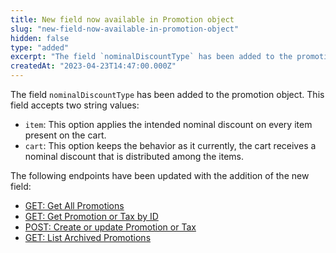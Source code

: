 ```yaml
---
title: New field now available in Promotion object
slug: "new-field-now-available-in-promotion-object"
hidden: false
type: "added"
excerpt: "The field `nominalDiscountType` has been added to the promotion object."
createdAt: "2023-04-23T14:47:00.000Z"
---
```


The field `nominalDiscountType` has been added to the promotion object. This field accepts two string values:

- `item`: This option applies the intended nominal discount on every item present on the cart.
- `cart`: This option keeps the behavior as it currently, the cart receives a nominal discount that is distributed among the items.

The following endpoints have been updated with the addition of the new field:

- [GET: Get All Promotions](https://developers.vtex.com/docs/api-reference/promotions-and-taxes-api#get-/api/rnb/pvt/benefits/calculatorconfiguration)
- [GET: Get Promotion or Tax by ID](https://developers.vtex.com/docs/api-reference/promotions-and-taxes-api#get-/api/rnb/pvt/calculatorconfiguration/-idCalculatorConfiguration-)
- [POST: Create or update Promotion or Tax](https://developers.vtex.com/docs/api-reference/promotions-and-taxes-api#post-/api/rnb/pvt/calculatorconfiguration)
- [GET: List Archived Promotions](https://developers.vtex.com/docs/api-reference/promotions-and-taxes-api#get-/api/rnb/pvt/archive/benefits/calculatorConfiguration)

